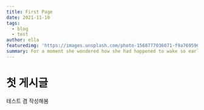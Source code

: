 ```yaml
---
title: First Page
date: 2021-11-10
tags: 
  - blog
  - test
author: ella
featuredimg: 'https://images.unsplash.com/photo-1568777036071-f9a769596a49?ixlib=rb-1.2.1&ixid=eyJhcHBfaWQiOjE3MzYxfQ&auto=format&fit=crop&w=1351&q=80'
summary: For a moment she wondered how she had happened to wake so early.
---
```


# 첫 게시글

테스트 겸 작성해봄
